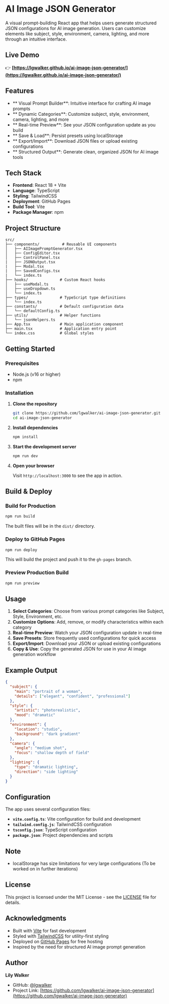 # AI Image JSON Generator

A visual prompt-building React app that helps users generate structured JSON configurations for AI image generation. Users can customize elements like subject, style, environment, camera, lighting, and more through an intuitive interface.

## Live Demo

👉 **[https://lgwalker.github.io/ai-image-json-generator/](https://lgwalker.github.io/ai-image-json-generator/)**

## Features

- ** Visual Prompt Builder**: Intuitive interface for crafting AI image prompts
- ** Dynamic Categories**: Customize subject, style, environment, camera, lighting, and more
- ** Real-time Preview**: See your JSON configuration update as you build
- ** Save & Load**: Persist presets using localStorage
- ** Export/Import**: Download JSON files or upload existing configurations
- ** Structured Output**: Generate clean, organized JSON for AI image tools
  

## Tech Stack

- **Frontend**: React 18 + Vite
- **Language**: TypeScript
- **Styling**: TailwindCSS
- **Deployment**: GitHub Pages
- **Build Tool**: Vite
- **Package Manager**: npm

## Project Structure

```
src/
├── components/          # Reusable UI components
│   ├── AIImagePromptGenerator.tsx
│   ├── ConfigEditor.tsx
│   ├── ControlPanel.tsx
|   ├── JSONOutput.tsx
|   ├── Modal.tsx
|   ├── SavedConfigs.tsx
|   └── index.ts
├── hooks/              # Custom React hooks
│   ├── useModal.ts
│   ├── useDropdown.ts
│   └── index.ts
├── types/              # TypeScript type definitions
│   └── index.ts
├── constants/          # Default configuration data
│   └── defaultConfig.ts
├── utils/              # Helper functions
│   └── jsonHelpers.ts
├── App.tsx             # Main application component
├── main.tsx            # Application entry point
└── index.css           # Global styles
```

## Getting Started

### Prerequisites

- Node.js (v16 or higher)
- npm

### Installation

1. **Clone the repository**
   ```bash
   git clone https://github.com/lgwalker/ai-image-json-generator.git
   cd ai-image-json-generator
   ```

2. **Install dependencies**
   ```bash
   npm install
   ```

3. **Start the development server**
   ```bash
   npm run dev
   ```

4. **Open your browser**
   
   Visit `http://localhost:3000` to see the app in action.

## Build & Deploy

### Build for Production

```bash
npm run build
```

The built files will be in the `dist/` directory.

### Deploy to GitHub Pages

```bash
npm run deploy
```

This will build the project and push it to the `gh-pages` branch.

### Preview Production Build

```bash
npm run preview
```

## Usage

1. **Select Categories**: Choose from various prompt categories like Subject, Style, Environment, etc.
2. **Customize Options**: Add, remove, or modify characteristics within each category
3. **Real-time Preview**: Watch your JSON configuration update in real-time
4. **Save Presets**: Store frequently used configurations for quick access
5. **Export/Import**: Download your JSON or upload existing configurations
6. **Copy & Use**: Copy the generated JSON for use in your AI image generation workflow

## Example Output

```json
{
  "subject": {
    "main": "portrait of a woman",
    "details": ["elegant", "confident", "professional"]
  },
  "style": {
    "artistic": "photorealistic",
    "mood": "dramatic"
  },
  "environment": {
    "location": "studio",
    "background": "dark gradient"
  },
  "camera": {
    "angle": "medium shot",
    "focus": "shallow depth of field"
  },
  "lighting": {
    "type": "dramatic lighting",
    "direction": "side lighting"
  }
}
```

## Configuration

The app uses several configuration files:

- **`vite.config.ts`**: Vite configuration for build and development
- **`tailwind.config.js`**: TailwindCSS configuration
- **`tsconfig.json`**: TypeScript configuration
- **`package.json`**: Project dependencies and scripts


## Note

- localStorage has size limitations for very large configurations (To be worked on in further iterations)


## License

This project is licensed under the MIT License - see the [LICENSE](LICENSE) file for details.

## Acknowledgments

- Built with [Vite](https://vitejs.dev/) for fast development
- Styled with [TailwindCSS](https://tailwindcss.com/) for utility-first styling
- Deployed on [GitHub Pages](https://pages.github.com/) for free hosting
- Inspired by the need for structured AI image prompt generation

## Author

**Lily Walker**

- GitHub: [@lgwalker](https://github.com/lgwalker)
- Project Link: [https://github.com/lgwalker/ai-image-json-generator](https://github.com/lgwalker/ai-image-json-generator)

